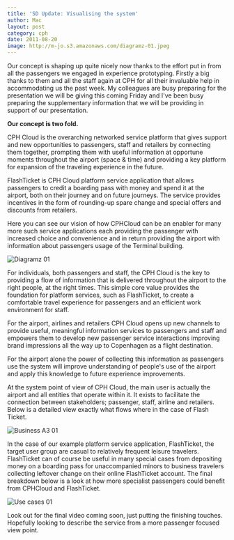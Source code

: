```yaml
---
title: 'SD Update: Visualising the system'
author: Mac
layout: post
category: cph
date: 2011-08-20
image: http://m-jo.s3.amazonaws.com/diagramz-01.jpeg
---
```


Our concept is shaping up quite nicely now thanks to the effort put in from all the passengers we engaged in experience prototyping. Firstly a big thanks to them and all the staff again at CPH for all their invaluable help in accommodating us the past week. My colleagues are busy preparing for the presentation we will be giving this coming Friday and I've been busy preparing the supplementary information that we will be providing in support of our presentation.

**Our concept is two fold.**

CPH Cloud is the overarching networked service platform that gives support and new opportunities to passengers, staff and retailers by connecting them together, prompting them with useful information at opportune moments throughout the airport (space & time) and providing a key platform for expansion of the traveling experience in the future.

FlashTicket is CPH Cloud platform service application that allows passengers to credit a boarding pass with money and spend it at the airport, both on their journey and on future journeys. The service provides incentives in the form of rounding-up spare change and special offers and discounts from retailers.

Here you can see our vision of how CPHCloud can be an enabler for many more such service applications each providing the passenger with increased choice and convenience and in return providing the airport with information about passengers usage of the Terminal building.

<img src="http://m-jo.s3.amazonaws.com/diagramz-01.jpeg" alt="Diagramz 01" title="diagramz-01.jpg" /> 

For individuals, both passengers and staff, the CPH Cloud is the key to providing a flow of information that is delivered throughout the airport to the right people, at the right times. This simple core value provides the foundation for platform services, such as FlashTicket, to create a comfortable travel experience for passengers and an efficient work environment for staff.

For the airport, airlines and retailers CPH Cloud opens up new channels to provide useful, meaningful information services to passengers and staff and empowers them to develop new passenger service interactions improving brand impressions all the way up to Copenhagen as a flight destination. 

For the airport alone the power of collecting this information as passengers use the system will improve understanding of people's use of the airport and apply this knowledge to future experience improvements.

At the system point of view of CPH Cloud, the main user is actually the airport and all entities that operate within it. It exists to facilitate the connection between stakeholders; passenger, staff, airline and retailers. Below is a detailed view exactly what flows where in the case of Flash Ticket.

<img src="http://m-jo.s3.amazonaws.com/business_A3-01.jpeg" alt="Business A3 01" /> 

In the case of our example platform service application, FlashTicket, the target user group are casual to relatively frequent leisure travelers. FlashTicket can of course be useful in many special cases from depositing money on a boarding pass for unaccompanied minors to business travelers collecting leftover change on their online FlashTicket account. The final breakdown below is a look at how more specialist passengers could benefit from CPHCloud and FlashTicket.

<img src="http://m-jo.s3.amazonaws.com/use-cases-01.jpeg" alt="Use cases 01" /> 

Look out for the final video coming soon, just putting the finishing touches. Hopefully looking to describe the service from a more passenger focused view point.